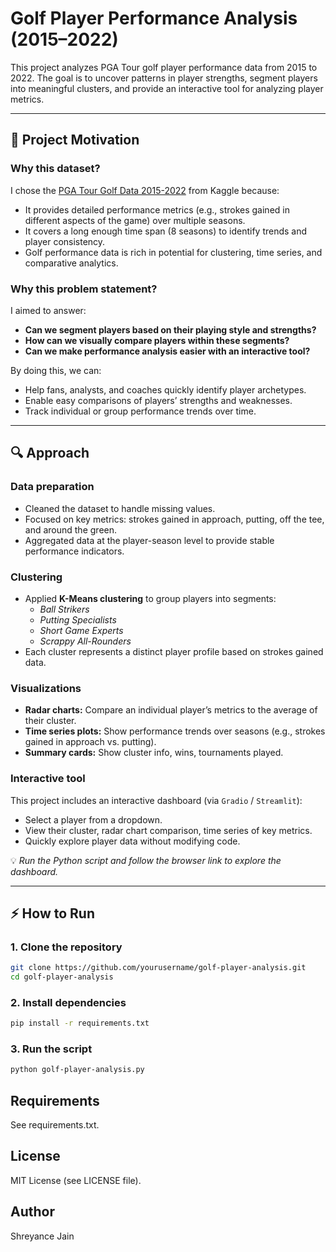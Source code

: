 # Golf Player Performance Analysis (2015–2022)

This project analyzes PGA Tour golf player performance data from 2015 to 2022. The goal is to uncover patterns in player strengths, segment players into meaningful clusters, and provide an interactive tool for analyzing player metrics.

---

## 📌 Project Motivation

### Why this dataset?
I chose the [PGA Tour Golf Data 2015-2022](https://www.kaggle.com/datasets/robikscube/pga-tour-golf-data-20152022) from Kaggle because:
- It provides detailed performance metrics (e.g., strokes gained in different aspects of the game) over multiple seasons.
- It covers a long enough time span (8 seasons) to identify trends and player consistency.
- Golf performance data is rich in potential for clustering, time series, and comparative analytics.

### Why this problem statement?
I aimed to answer:
- **Can we segment players based on their playing style and strengths?**
- **How can we visually compare players within these segments?**
- **Can we make performance analysis easier with an interactive tool?**

By doing this, we can:
- Help fans, analysts, and coaches quickly identify player archetypes.
- Enable easy comparisons of players’ strengths and weaknesses.
- Track individual or group performance trends over time.

---

## 🔍 Approach

### Data preparation
- Cleaned the dataset to handle missing values.
- Focused on key metrics: strokes gained in approach, putting, off the tee, and around the green.
- Aggregated data at the player-season level to provide stable performance indicators.

### Clustering
- Applied **K-Means clustering** to group players into segments:
  - *Ball Strikers*
  - *Putting Specialists*
  - *Short Game Experts*
  - *Scrappy All-Rounders*
- Each cluster represents a distinct player profile based on strokes gained data.

### Visualizations
- **Radar charts:** Compare an individual player’s metrics to the average of their cluster.
- **Time series plots:** Show performance trends over seasons (e.g., strokes gained in approach vs. putting).
- **Summary cards:** Show cluster info, wins, tournaments played.

### Interactive tool
This project includes an interactive dashboard (via `Gradio` / `Streamlit`):
- Select a player from a dropdown.
- View their cluster, radar chart comparison, time series of key metrics.
- Quickly explore player data without modifying code.

💡 *Run the Python script and follow the browser link to explore the dashboard.*

---

## ⚡ How to Run

### 1. Clone the repository
```bash
git clone https://github.com/yourusername/golf-player-analysis.git
cd golf-player-analysis
```

### 2. Install dependencies
```bash
pip install -r requirements.txt
```

### 3. Run the script
```bash
python golf-player-analysis.py
```

## Requirements
See requirements.txt.

## License
MIT License (see LICENSE file).

## Author
Shreyance Jain
